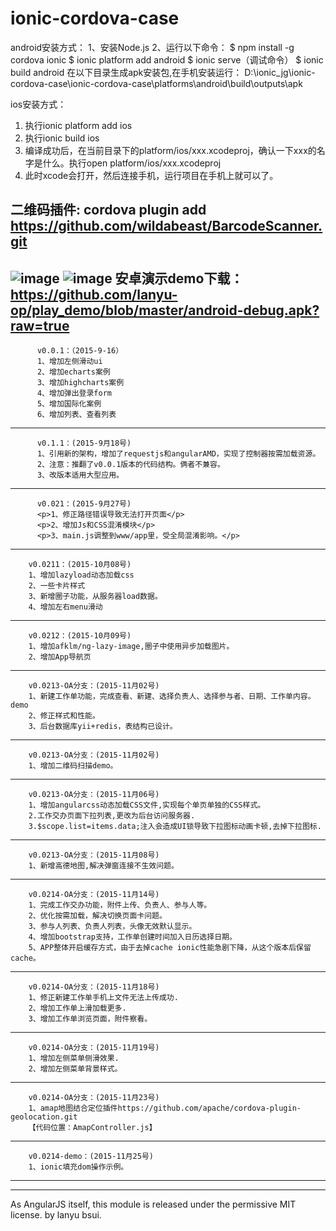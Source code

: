 # ionic-cordova-case

android安装方式：
1、安装Node.js
2、运行以下命令：
$ npm install -g cordova ionic
$ ionic platform add android
$ ionic serve（调试命令）
$ ionic build android
在以下目录生成apk安装包,在手机安装运行：
D:\ionic_jg\ionic-cordova-case\ionic-cordova-case\platforms\android\build\outputs\apk

ios安装方式：
1. 执行ionic platform add ios
2. 执行ionic build ios
3. 编译成功后，在当前目录下的platform/ios/xxx.xcodeproj，确认一下xxx的名字是什么。执行open platform/ios/xxx.xcodeproj
4. 此时xcode会打开，然后连接手机，运行项目在手机上就可以了。

二维码插件:
cordova plugin add https://github.com/wildabeast/BarcodeScanner.git
---------------------------------------------------------------------
![image](https://github.com/lanyu-op/ionic-cordova-case/blob/master/demo1.png)
![image](https://github.com/lanyu-op/ionic-cordova-case/blob/master/demo2.png)
安卓演示demo下载：https://github.com/lanyu-op/play_demo/blob/master/android-debug.apk?raw=true
---------------------------------------------------------------------
          v0.0.1：（2015-9-16）
          1、增加左侧滑动ui
          2、增加echarts案例
          3、增加highcharts案例
          4、增加弹出登录form
          5、增加国际化案例
          6、增加列表、查看列表

-----------------------------------------------------------------------
	      v0.1.1：(2015-9月18号)
	      1、引用新的架构，增加了requestjs和angularAMD，实现了控制器按需加载资源。
	      2、注意：推翻了v0.0.1版本的代码结构。俩者不兼容。
	      3、改版本适用大型应用。

-------------------------------------------------------------------------------
	      v0.021：(2015-9月27号)
	      <p>1、修正路径错误导致无法打开页面</p>
	      <p>2、增加Js和CSS混淆模块</p>
	      <p>3、main.js调整到www/app里，受全局混淆影响。</p>
-------------------------------------------------------------------------------
        v0.0211：(2015-10月08号)
        1、增加lazyload动态加载css
        2、一些卡片样式
        3、新增圈子功能，从服务器load数据。
        4、增加左右menu滑动
-------------------------------------------------------------------------------
        v0.0212：(2015-10月09号)
        1、增加afklm/ng-lazy-image,圈子中使用异步加载图片。
        2、增加App导航页
-------------------------------------------------------------------------------
        v0.0213-OA分支：(2015-11月02号)
        1、新建工作单功能，完成查看、新建、选择负责人、选择参与者、日期、工作单内容。demo
        2、修正样式和性能。
        3、后台数据库yii+redis，表结构已设计。
-------------------------------------------------------------------------------
        v0.0213-OA分支：(2015-11月02号)
        1、增加二维码扫描demo。

-------------------------------------------------------------------------------

        v0.0213-OA分支：(2015-11月06号)
        1、增加angularcss动态加载CSS文件,实现每个单页单独的CSS样式。
        2.工作交办页面下拉列表,更改为后台访问服务器.
        3.$scope.list=items.data;注入会造成UI锁导致下拉图标动画卡顿,去掉下拉图标.

-------------------------------------------------------------------------------
        v0.0213-OA分支：(2015-11月08号)
        1、新增高德地图,解决弹窗连接不生效问题。


-------------------------------------------------------------------------------
        v0.0214-OA分支：(2015-11月14号)
        1、完成工作交办功能，附件上传、负责人、参与人等。
        2、优化按需加载，解决切换页面卡问题。
        3、参与人列表、负责人列表，头像无效默认显示。
        4、增加bootstrap支持，工作单创建时间加入日历选择日期。
        5、APP整体开启缓存方式，由于去掉cache ionic性能急剧下降，从这个版本后保留cache。
-------------------------------------------------------------------------------
        v0.0214-OA分支：(2015-11月18号)
        1、修正新建工作单手机上文件无法上传成功.
        2、增加工作单上滑加载更多.
        3、增加工作单浏览页面，附件察看。
-------------------------------------------------------------------------------
        v0.0214-OA分支：(2015-11月19号)
        1、增加左侧菜单侧滑效果.
        2、增加左侧菜单背景样式。

-------------------------------------------------------------------------------
        v0.0214-OA分支：(2015-11月23号)
        1、amap地图结合定位插件https://github.com/apache/cordova-plugin-geolocation.git
        【代码位置：AmapController.js】


-------------------------------------------------------------------------------
        v0.0214-demo：(2015-11月25号)
        1、ionic填充dom操作示例。
-------------------------------------------------------------------------------


-------------------------------------------------------------------------------
As AngularJS itself, this module is released under the permissive MIT license.
by lanyu bsui.